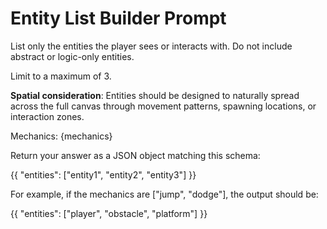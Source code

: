 # Entity List Builder Prompt

List only the entities the player sees or interacts with. 
Do not include abstract or logic-only entities.

Limit to a maximum of 3.

**Spatial consideration**: Entities should be designed to naturally spread across the full canvas through movement patterns, spawning locations, or interaction zones.

Mechanics: {mechanics}

Return your answer as a JSON object matching this schema:

{{
  "entities": ["entity1", "entity2", "entity3"]
}}

For example, if the mechanics are ["jump", "dodge"], the output should be:

{{
  "entities": ["player", "obstacle", "platform"]
}}
